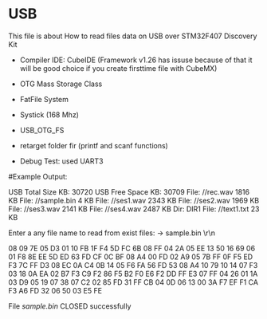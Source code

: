 # USB 

This file is about How to read files data on USB over STM32F407 Discovery Kit

  - Compiler IDE: CubeIDE  (Framework v1.26 has issuse because of that it will be good choice if you create firsttime file with CubeMX)
  
  - OTG Mass Storage Class
  - FatFile System
  - Systick (168 Mhz)
  - USB_OTG_FS
  - retarget folder fir (printf and scanf functions)
  - Debug Test: used UART3  
 
 
 
#Example Output:

USB  Total Size KB:   30720
USB Free Space KB:    30709
File: //rec.wav       1816 KB
File: //sample.bin    4 KB
File: //ses1.wav      2343 KB
File: //ses2.wav      1969 KB
File: //ses3.wav      2141 KB
File: //ses4.wav      2487 KB
Dir: DIR1
File: //text1.txt  23 KB

Enter a any file name to read from exist files:
-> sample.bin \r\n

08 09 7E 05 D3 01 10 FB 1F F4 5D FC 6B 08 FF 04 
2A 05 EE 13 50 16 69 06 01 F8 8E EE 5D ED 63 FD 
CF 0C BF 08 A4 00 FD 02 A9 05 7B FF 0F F5 ED F3 
7C FF D3 08 EC 0A C4 0B 14 05 F6 FA 56 FD 53 08 
A4 10 79 10 14 07 F3 03 18 0A EA 02 B7 F3 C9 F2 
86 F5 B2 F0 E6 F2 DD FF E3 07 FF 04 26 01 1A 03 
D9 05 19 07 38 07 C2 02 85 FD 31 FF CB 04 0D 06 
13 00 3A F7 EF F1 CA F3 A6 FD 32 06 50 03 E5 FE


File *sample.bin* CLOSED successfully
